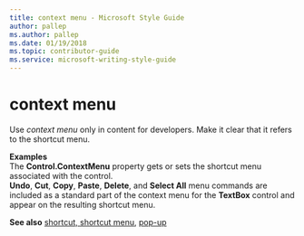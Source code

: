 ```yaml
---
title: context menu - Microsoft Style Guide
author: pallep
ms.author: pallep
ms.date: 01/19/2018
ms.topic: contributor-guide
ms.service: microsoft-writing-style-guide
---
```


# context menu

Use *context menu* only in content for developers. Make it clear that it refers to the shortcut menu.

**Examples**<br />The **Control.ContextMenu** property gets or sets the shortcut menu associated with the control.<br />**Undo**, **Cut**, **Copy**, **Paste**, **Delete**, and **Select All** menu commands are included as a standard part of the context menu for the **TextBox** control and appear on the resulting shortcut menu.

**See also** [shortcut, shortcut menu](~/a-z-word-list-term-collections/s/shortcut-shortcut-menu.md), [pop-up](~/a-z-word-list-term-collections/p/pop-up.md)
